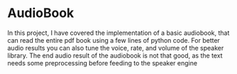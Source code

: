 # AudioBook
In this project, I have covered the implementation of a basic audiobook, that can read the entire pdf book using a few lines of python code.
For better audio results you can also tune the voice, rate, and volume of the speaker library.
The end audio result of the audiobook is not that good, as the text needs some preprocessing before feeding to the speaker engine



